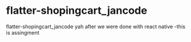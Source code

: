 # flatter-shopingcart_jancode
flatter-shopingcart_jancode yah after we were done with react native -this is assingment
